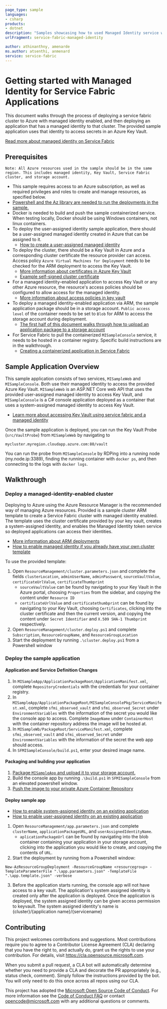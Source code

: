 ```yaml
---
page_type: sample
languages:
- csharp
products:
- dotnet
description: "Samples showcasing how to used Managed Identity service with Service Fabric."
urlFragment: service-fabric-managed-identity

author: athinanthny, amenarde
ms.author: atsenthi, anmenard
service: service-fabric
---
```


# Getting started with Managed Identity for Service Fabric Applications

<!-- 
Guidelines on README format: https://review.docs.microsoft.com/help/onboard/admin/samples/concepts/readme-template?branch=master

Guidance on onboarding samples to docs.microsoft.com/samples: https://review.docs.microsoft.com/help/onboard/admin/samples/process/onboarding?branch=master

Taxonomies for products and languages: https://review.docs.microsoft.com/new-hope/information-architecture/metadata/taxonomies?branch=master
-->

This document walks through the process of deploying a service fabric cluster to Azure with managed identity enabled, and then deploying an application that has a managed identity to that cluster. The provided sample application uses that identity to access secrets in an Azure Key Vault.

[Read more about managed identity on Service Fabric](https://docs.microsoft.com/en-us/azure/service-fabric/concepts-managed-identity)

## Prerequisites

```text
Note: All Azure resources used in the sample should be in the same region. This includes managed identity, Key Vault, Service Fabric cluster, and storage account.
```

- This sample requires access to an Azure subscription, as well as required privileges and roles to create and manage resources, as specified below.
- [Powershell and the Az library are needed to run the deployments in the sample.](https://docs.microsoft.com/en-us/powershell/azure/install-az-ps)
- Docker is needed to build and push the sample containerized service. When testing locally, Docker should be using Windows containers, not linux containers.
- To deploy the user-assigned identity sample application, there should be a user-assigned managed identity created in Azure that can be assigned to it.
  - [How to create a user-assigned managed identity](https://docs.microsoft.com/en-us/azure/active-directory/managed-identities-azure-resources/how-to-manage-ua-identity-portal)
- To deploy the cluster, there should be a Key Vault in Azure and a corresponding cluster certificate the resource provider can access. Access policy `Azure Virtual Machines for Deployment` needs to be checked for the ARM deployment to access the Key Vault.
  - [More information about certificates in Azure Key Vault](https://docs.microsoft.com/en-us/azure/key-vault/certificate-scenarios)
  - [Example self-signed cluster certificate](img/certificate.png)
- For a managed identity-enabled application to access Key Vault or any other Azure resource, the resource's access policies should be configured to allow access for the managed identity.
  - [More information about access policies in key vault](<https://docs.microsoft.com/en-us/azure/key-vault/key-vault-secure-your-key-vault>)
- To deploy a managed identity-enabled application via ARM, the sample application package should be in a storage account. `Public access level` of the container needs to be set to `Blob` for ARM to access the storage account during deployment.
  - [The first half of this document walks through how to upload an application package to a storage account](<https://docs.microsoft.com/en-us/azure/batch/batch-application-packages>)
- For Service Fabric to pull the containerized `MISampleConsole` service, it needs to be hosted in a container registry. Specific build instructions are in the walkthrough.
  - [Creating a containerized application in Service Fabric](https://docs.microsoft.com/en-us/azure/service-fabric/service-fabric-get-started-containers)

## Sample Application Overview

This sample application consists of two services, `MISampleWeb` and `MISampleConsole`. Both use their managed identity to access the provided Azure Key Vault. `MISampleWeb` is an ASP.NET Core web API that uses the provided user-assigned managed identity to access Key Vault, and `MISampleConsole` is a C# console application deployed as a container that uses a system-assigned managed identity to access Key Vault.

- [Learn more about accessing Key Vault using service fabric and a managed identity](https://docs.microsoft.com/en-us/azure/service-fabric/how-to-managed-identity-service-fabric-app-code#accessing-key-vault-from-a-service-fabric-application-using-managed-identity)

Once the sample application is deployed, you can run the Key Vault Probe (`src/VaultProbe`) from `MISampleWeb` by navigating to 
```
mycluster.myregion.cloudapp.azure.com:80/vault
```

You can run the probe from `MISampleConsole` by RDPing into a running node (my.node.ip:3389), finding the running container with `docker ps`, and then connecting to the logs with `docker logs`.

## Walkthrough

### Deploy a managed-identity-enabled cluster

Deploying to Azure using the Azure Resource Manager is the recommended way of managing Azure resources. Provided is a sample cluster ARM template to create a Service Fabric cluster with managed identity enabled. The template uses the cluster certificate provided by your key vault, creates a system-assigned identity, and enables the Managed Identity token service so deployed applications can access their identities.

- [More information about ARM deployments](https://docs.microsoft.com/en-us/azure/azure-resource-manager/resource-group-overview)
- [How to enable managed identity if you already have your own cluster template](https://docs.microsoft.com/en-us/azure/service-fabric/configure-new-azure-service-fabric-enable-managed-identity)

To use the provided template:

1. Open `ResourceManagement/cluster.parameters.json` and complete the fields `clusterLocation`, `adminUserName`, `adminPassword`, `sourceVaultValue`, `certificateUrlValue`, `certificateThumbprint`
    - `sourceVaultValue` can be found by navigating to your Key Vault in the Azure portal, choosing `Properties` from the sidebar, and copying the content under `Resource ID`
    - `certificateUrlValue` and `certificatethumbprint` can be found by navigating to your Key Vault, choosing `Certificates`, clicking into the cluster certificate and then the current version, and copying the content under `Secret Identifier` and `X.509 SHA-1 Thumbprint` respectively.
2. Open `ResourceManagement/cluster.deploy.ps1` and complete `Subscription`, `ResourceGroupName`, and `ResourceGroupLocation`
3. Start the deployment by running `.\cluster.deploy.ps1` from a Powershell window

### Deploy the sample application

#### Application and Service Definition Changes

1. In `MISampleApp/ApplicationPackageRoot/ApplicationManifest.xml`, complete `RepositoryCredentials` with the credentials for your container registry.
2. In `MISampleApp/ApplicationPackageRoot/MISampleConsolePkg/ServiceManifest.xml`, complete `sfmi_observed_vault` and `sfmi_observed_Secret` under `EnvironmentVariables` with the information of the secret you would like the console app to access. Complete `ImageName` under `ContainerHost` with the container repository address the image will be hosted at.
3. In `MISampleWb/PackageRoot/ServiceManifest.xml`, complete `sfmi_observed_vault` and `sfmi_observed_Secret` under `EnvironmentVariables` with the information of the secret the web app should access.
4. In `SFMISampleConsole/build.ps1`, enter your desired image name.

#### Packaging and building your application

1. [Package `MISampleApp` and upload it to your storage account.](https://docs.microsoft.com/en-us/azure/service-fabric/service-fabric-package-apps)
2. Build the console app by running `.\build.ps1` in `SFMISampleConsole` from an elevated powershell window.
3. [Push the image to your private Azure Container Repository](https://docs.microsoft.com/en-us/azure/container-registry/container-registry-get-started-docker-cli)


#### Deploy sample app

- [How to enable system-assigned identity on an existing application](https://docs.microsoft.com/en-us/azure/service-fabric/how-to-deploy-service-fabric-application-system-assigned-managed-identity)
- [How to enable user-assigned identity on an existing application](https://docs.microsoft.com/en-us/azure/service-fabric/how-to-deploy-service-fabric-application-user-assigned-managed-identity)

1. Open `ResourceManagement/app.parameters.json` and complete `clusterName`, `applicationPackageURL`, and `userAssignedIdentityName`.
    - `aplicationPackageUrl` can be found by navigating into the blob container containing your application in your storage account, clicking into the application you would like to create, and copying the contents of `URL`.
2. Start the deployment by running from a Powershell window: 
```
New-AzResourceGroupDeployment -ResourceGroupName <resourcegroup> -TemplateParameterFile ".\app.parameters.json" -TemplateFile ".\app.template.json" -verbose
```

3. Before the application starts running, the console app will not have access to a key vault. The application's system assigned identity is created only after the application is deployed. Once the application is deployed, the system assigned identity can be given access permission to keyvault. The system assigned identity's name is {cluster}/{application name}/{servicename}

## Contributing

This project welcomes contributions and suggestions.  Most contributions require you to agree to a
Contributor License Agreement (CLA) declaring that you have the right to, and actually do, grant us
the rights to use your contribution. For details, visit <https://cla.opensource.microsoft.com>.

When you submit a pull request, a CLA bot will automatically determine whether you need to provide
a CLA and decorate the PR appropriately (e.g., status check, comment). Simply follow the instructions
provided by the bot. You will only need to do this once across all repos using our CLA.

This project has adopted the [Microsoft Open Source Code of Conduct](https://opensource.microsoft.com/codeofconduct/).
For more information see the [Code of Conduct FAQ](https://opensource.microsoft.com/codeofconduct/faq/) or
contact [opencode@microsoft.com](mailto:opencode@microsoft.com) with any additional questions or comments.
